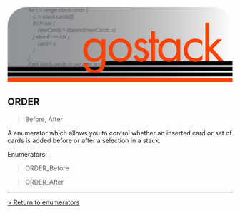 ![Banner](../../media/gostack_SmallerTransparent.png)

<h2>ORDER</h2>

 > Before, After

A enumerator which allows you to control whether an inserted card or set of cards is added before or after a selection in a stack.

Enumerators:
 > ORDER_Before
 
 > ORDER_After

 ---

 [> Return to enumerators](../enumsAPI.md)